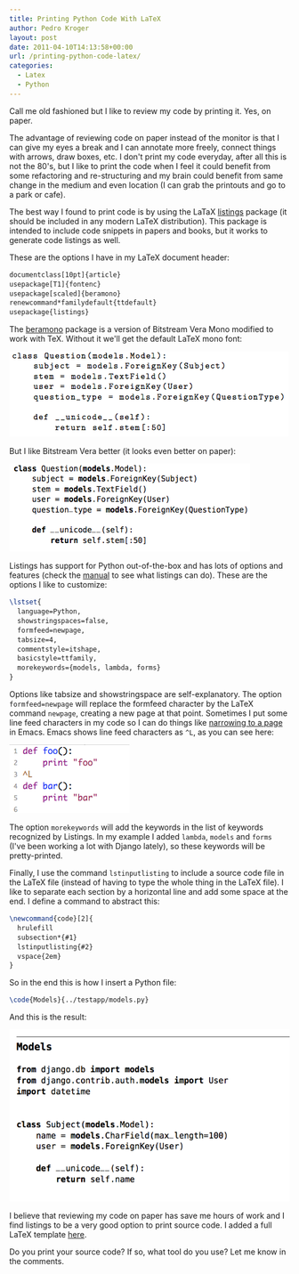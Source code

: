 ```yaml
---
title: Printing Python Code With LaTeX
author: Pedro Kroger
layout: post
date: 2011-04-10T14:13:58+00:00
url: /printing-python-code-latex/
categories:
  - Latex
  - Python
---
```


Call me old fashioned but I like to review my code by printing it. Yes, on paper.

The advantage of reviewing code on paper instead of the monitor is that I can give my
eyes a break and I can annotate more freely, connect things with arrows, draw boxes, etc.
I don't print my code everyday, after all this is not the 80's, but I like to print the
code when I feel it could benefit from some refactoring and re-structuring and my brain
could benefit from same change in the medium and even location (I can grab the printouts
and go to a park or cafe).

<!--more-->

The best way I found to print code is by using the LaTaX [listings][1] package (it should
be included in any modern LaTeX distribution). This package is intended to include code
snippets in papers and books, but it works to generate code listings as well.

These are the options I have in my LaTeX document header:

```latex
documentclass[10pt]{article}
usepackage[T1]{fontenc}
usepackage[scaled]{beramono}
renewcommand*familydefault{ttdefault}
usepackage{listings}
```


The [beramono][2] package is a version of Bitstream Vera Mono modified to work with TeX. Without it we'll get the default LaTeX mono font:

![](/img/2011-04/code-ugly1.png)

But I like Bitstream Vera better (it looks even better on paper):

![](/img/2011-04/code-pretty1.png)

Listings has support for Python out-of-the-box and has lots of options and features
(check the [manual][3] to see what listings can do). These are the options I like to
customize:

```latex
\lstset{
  language=Python,
  showstringspaces=false,
  formfeed=newpage,
  tabsize=4,
  commentstyle=itshape,
  basicstyle=ttfamily,
  morekeywords={models, lambda, forms}
}
```


Options like tabsize and showstringspace are self-explanatory. The option
`formfeed=newpage` will replace the formfeed character by the LaTeX command `newpage`,
creating a new page at that point. Sometimes I put some line feed characters in my code
so I can do things like [narrowing to a page][4] in Emacs. Emacs shows line feed
characters as `^L`, as you can see here:

![](/img/2011-04/emacs-formfeed1.png)

The option `morekeywords` will add the keywords in the list of keywords recognized by
Listings. In my example I added `lambda`, `models` and `forms` (I've been working a lot
with Django lately), so these keywords will be pretty-printed.

Finally, I use the command `lstinputlisting` to include a source code file in the LaTeX
file (instead of having to type the whole thing in the LaTeX file). I like to separate
each section by a horizontal line and add some space at the end. I define a command to
abstract this:

```latex
\newcommand{code}[2]{
  hrulefill
  subsection*{#1}
  lstinputlisting{#2}
  vspace{2em}
}
```

So in the end this is how I insert a Python file:

```latex
\code{Models}{../testapp/models.py}
```

And this is the result:

![](/img/2011-04/listings-model1.png)

I believe that reviewing my code on paper has save me hours of work and I find listings
to be a very good option to print source code. I added a full LaTeX template [here][5].

Do you print your source code? If so, what tool do you use? Let me know in the comments.

 [1]: http://www.ctan.org/tex-archive/macros/latex/contrib/listings/
 [2]: http://www.tug.dk/FontCatalogue/beramono/
 [3]: http://mirrors.ctan.org/macros/latex/contrib/listings/listings.pdf
 [4]: http://www.gnu.org/software/emacs/manual/html_node/emacs/Narrowing.html
 [5]: https://gist.github.com/kroger/6140188

